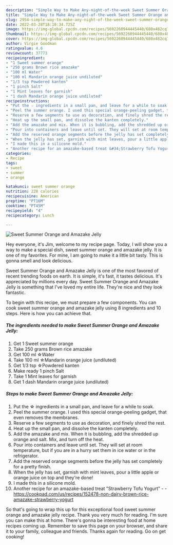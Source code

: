 ```yaml
---
description: "Simple Way to Make Any-night-of-the-week Sweet Summer Orange and Amazake Jelly"
title: "Simple Way to Make Any-night-of-the-week Sweet Summer Orange and Amazake Jelly"
slug: 2954-simple-way-to-make-any-night-of-the-week-sweet-summer-orange-and-amazake-jelly
date: 2022-03-28T18:10:34.725Z
image: https://img-global.cpcdn.com/recipes/5692260944445440/680x482cq70/sweet-summer-orange-and-amazake-jelly-recipe-main-photo.jpg
thumbnail: https://img-global.cpcdn.com/recipes/5692260944445440/680x482cq70/sweet-summer-orange-and-amazake-jelly-recipe-main-photo.jpg
cover: https://img-global.cpcdn.com/recipes/5692260944445440/680x482cq70/sweet-summer-orange-and-amazake-jelly-recipe-main-photo.jpg
author: Virgie Goodman
ratingvalue: 4.6
reviewcount: 37773
recipeingredient:
- "1 Sweet summer orange"
- "250 grams Brown rice amazake"
- "100 ml Water"
- "100 ml Mandarin orange juice undiluted"
- "1/3 tsp Powdered kanten"
- "1 pinch Salt"
- "1 Mint leaves for garnish"
- "1 dash Mandarin orange juice undiluted"
recipeinstructions:
- "Put the ☆ ingredients in a small pan, and leave for a while to soak."
- "Peel the summer orange. I used this special orange-peeling gadget, that even removes the membranes."
- "Reserve a few segments to use as decoration, and finely shred the rest."
- "Heat up the small pan, and dissolve the kanten completely."
- "Add the amazake and mix. When it is bubbling, add the shredded up orange and salt. Mix, and turn off the heat."
- "Pour into containers and leave until set. They will set at room temperature, but if you are in a hurry set them in ice water or in the refrigerator."
- "Add the reserved orange segments before the jelly has set completely for a pretty finish."
- "When the jelly has set, garnish with mint leaves, pour a little apple or orange juice on top and they&#39;re done!"
- "I made this in a silicone mold."
- "Another recipe for an amazake-based treat &#34;Strawberry Tofu Yogurt&#34;  https://cookpad.com/us/recipes/152478-non-dairy-brown-rice-amazake-strawberry-yogurt"
categories:
- Recipe
tags:
- sweet
- summer
- orange

katakunci: sweet summer orange 
nutrition: 228 calories
recipecuisine: American
preptime: "PT16M"
cooktime: "PT45M"
recipeyield: "4"
recipecategory: Lunch

---
```



![Sweet Summer Orange and Amazake Jelly](https://img-global.cpcdn.com/recipes/5692260944445440/680x482cq70/sweet-summer-orange-and-amazake-jelly-recipe-main-photo.jpg)

Hey everyone, it's Jim, welcome to my recipe page. Today, I will show you a way to make a special dish, sweet summer orange and amazake jelly. It is one of my favorites. For mine, I am going to make it a little bit tasty. This is gonna smell and look delicious.



Sweet Summer Orange and Amazake Jelly is one of the most favored of recent trending foods on earth. It is simple, it's fast, it tastes delicious. It's appreciated by millions every day. Sweet Summer Orange and Amazake Jelly is something that I've loved my entire life. They're nice and they look fantastic.


To begin with this recipe, we must prepare a few components. You can cook sweet summer orange and amazake jelly using 8 ingredients and 10 steps. Here is how you can achieve that.

<!--inarticleads1-->

##### The ingredients needed to make Sweet Summer Orange and Amazake Jelly:

1. Get 1 Sweet summer orange
1. Take 250 grams Brown rice amazake
1. Get 100 ml ☆Water
1. Take 100 ml ☆Mandarin orange juice (undiluted)
1. Get 1/3 tsp ☆Powdered kanten
1. Make ready 1 pinch Salt
1. Take 1 Mint leaves for garnish
1. Get 1 dash Mandarin orange juice (undiluted)




<!--inarticleads2-->

##### Steps to make Sweet Summer Orange and Amazake Jelly:

1. Put the ☆ ingredients in a small pan, and leave for a while to soak.
1. Peel the summer orange. I used this special orange-peeling gadget, that even removes the membranes.
1. Reserve a few segments to use as decoration, and finely shred the rest.
1. Heat up the small pan, and dissolve the kanten completely.
1. Add the amazake and mix. When it is bubbling, add the shredded up orange and salt. Mix, and turn off the heat.
1. Pour into containers and leave until set. They will set at room temperature, but if you are in a hurry set them in ice water or in the refrigerator.
1. Add the reserved orange segments before the jelly has set completely for a pretty finish.
1. When the jelly has set, garnish with mint leaves, pour a little apple or orange juice on top and they&#39;re done!
1. I made this in a silicone mold.
1. Another recipe for an amazake-based treat &#34;Strawberry Tofu Yogurt&#34; -  - https://cookpad.com/us/recipes/152478-non-dairy-brown-rice-amazake-strawberry-yogurt




So that's going to wrap this up for this exceptional food sweet summer orange and amazake jelly recipe. Thank you very much for reading. I'm sure you can make this at home. There's gonna be interesting food at home recipes coming up. Remember to save this page on your browser, and share it to your family, colleague and friends. Thanks again for reading. Go on get cooking!
